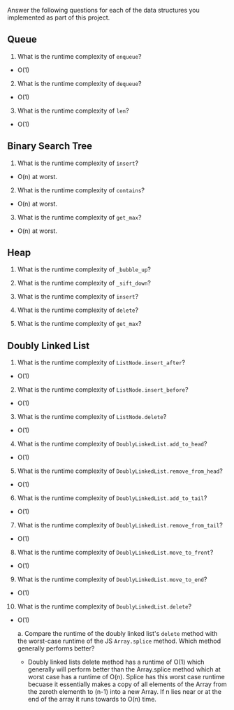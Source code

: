 Answer the following questions for each of the data structures you implemented as part of this project.

## Queue

1. What is the runtime complexity of `enqueue`?
- O(1)

2. What is the runtime complexity of `dequeue`?
- O(1)

3. What is the runtime complexity of `len`?
- O(1)

## Binary Search Tree

1. What is the runtime complexity of `insert`? 
- O(n) at worst. 

2. What is the runtime complexity of `contains`?
- O(n) at worst. 

3. What is the runtime complexity of `get_max`? 
- O(n) at worst.

## Heap

1. What is the runtime complexity of `_bubble_up`?

2. What is the runtime complexity of `_sift_down`?

3. What is the runtime complexity of `insert`?

4. What is the runtime complexity of `delete`?

5. What is the runtime complexity of `get_max`?

## Doubly Linked List

1. What is the runtime complexity of `ListNode.insert_after`?
- O(1)

2. What is the runtime complexity of `ListNode.insert_before`?
- O(1)

3. What is the runtime complexity of `ListNode.delete`?
- O(1)

4. What is the runtime complexity of `DoublyLinkedList.add_to_head`?
- O(1)

5. What is the runtime complexity of `DoublyLinkedList.remove_from_head`?
- O(1)

6. What is the runtime complexity of `DoublyLinkedList.add_to_tail`?
- O(1)

7. What is the runtime complexity of `DoublyLinkedList.remove_from_tail`?
- O(1)

8. What is the runtime complexity of `DoublyLinkedList.move_to_front`?
- O(1)

9. What is the runtime complexity of `DoublyLinkedList.move_to_end`?
- O(1)

10. What is the runtime complexity of `DoublyLinkedList.delete`?
- O(1)

    a. Compare the runtime of the doubly linked list's `delete` method with the worst-case runtime of the JS `Array.splice` method. Which method generally performs better?
    - Doubly linked lists delete method has a runtime of O(1) which generally will perform better than the Array.splice method which at worst case has a runtime of O(n). Splice has this worst case runtime becuase it essentially makes a copy of all elements of the Array from the zeroth elementh to (n-1) into a new Array. If n lies near or at the end of the array it runs towards to O(n) time.
